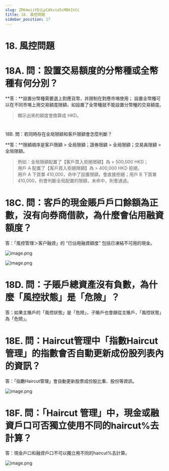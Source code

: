 ```yaml
---
slug: ZRKmwiiYDiLpCAkvio5cMBkInCc
title: 18. 風控問題
sidebar_position: 17
---
```



# 18. 風控問題


# 18A. 問：設置交易額度的分幣種或全幣種有何分別？


**答：**設置分幣種需要選上對應貨幣，并限制在對應市埸使用；
設置全幣種可以在不同市埸上用交易額度限額，如設置了全幣種就不能設置分幣種的交易額度。

> 顯示出來的額度會換算成 HKD。

# 
18B. 問：若同時存在全局限額和客戶限額會怎麼判斷？


**答：**限額順序是客戶限額 > 全局限額；證券限額 > 全局限額；交易員限額 > 全局限額。

> 例如：全局限額配置了【客戶買入拒絕限額】為 > 500,000 HKD；  
>            用戶 A 配置了【客戶買入拒絕限額】為 > 400,000 HKD 拒絕。  
> 用戶 A 下買單 410,000，命中了設置限額，會直接拒絕；用戶 B 下買單 410,000，則會判斷全局配置的限額，未命中，則會通過。

# 18C. 問：客戶的現金賬戶戶口餘額為正數，沒有向券商借款，為什麼會佔用融資額度？


答：「風控管理＞客户融資」的 “已佔用融資額度” 包括已凍結不可用的現金。


![image.png](/assets/65bb46b991cc2fe616fdffaee09c7dc4.png)


![image.png](/assets/01e4a58a89ee1716509b9446ffcf4ef2.png)


# 18D. 問：子賬戶總資產沒有負數，為什麼「風控狀態」是「危險」？


答：如果主賬戶的「風控狀態」是「危險」，子賬戶也會跟從主賬戶，「風控狀態」為「危險」。


# 18E. 問：Haircut管理中「指數Haircut管理」的指數會否自動更新成份股列表內的資訊？


答：「指數Haircut管理」會自動更新股票成份股比重、股份等資訊。


![image.png](/assets/a1d346acf10eeb9b6c6189ece0b7c853.png)


# 18F. 問：「Haircut 管理」中，現金或融資戶口可否獨立使用不同的haircut%去計算？


答：現金戶口和融資戶口不可以獨立用不同的haircut%去計算。


![image.png](/assets/61c2f675c0156a393179157fe4214cec.png)

